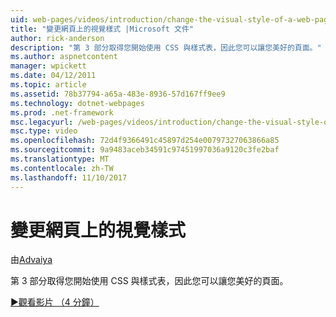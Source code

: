 ```yaml
---
uid: web-pages/videos/introduction/change-the-visual-style-of-a-web-page
title: "變更網頁上的視覺樣式 |Microsoft 文件"
author: rick-anderson
description: "第 3 部分取得您開始使用 CSS 與樣式表，因此您可以讓您美好的頁面。"
ms.author: aspnetcontent
manager: wpickett
ms.date: 04/12/2011
ms.topic: article
ms.assetid: 78b37794-a65a-483e-8936-57d167ff9ee9
ms.technology: dotnet-webpages
ms.prod: .net-framework
msc.legacyurl: /web-pages/videos/introduction/change-the-visual-style-of-a-web-page
msc.type: video
ms.openlocfilehash: 72d4f9366491c45897d254e00797327063866a85
ms.sourcegitcommit: 9a9483aceb34591c97451997036a9120c3fe2baf
ms.translationtype: MT
ms.contentlocale: zh-TW
ms.lasthandoff: 11/10/2017
---
```

<a name="change-the-visual-style-of-a-web-page"></a>變更網頁上的視覺樣式
====================
由[Advaiya](https://twitter.com/Advaiyasolns)

第 3 部分取得您開始使用 CSS 與樣式表，因此您可以讓您美好的頁面。

[&#9654;觀看影片 （4 分鐘）](https://channel9.msdn.com/Blogs/ASP-NET-Site-Videos/change-the-visual-style-of-a-web-page)
